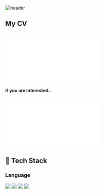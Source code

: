 ![header](https://capsule-render.vercel.app/api?type=venom&color=BAFFE2&height=150&section=header&text=Bioinformatics%20AI%20Engineer&fontSize=40&animation=fadeIn)

## My CV
![1 page CV](cv_1page.pdf)

#### if you are interested..
![2 page CV](cv_2page.pdf)

## 🧱 Tech Stack
  ### Language
  <!--Python-->
  <img src="https://img.shields.io/badge/Python-3776AB?style=flat-square&logo=Python&logoColor=white"/>
  <!--C++-->
  <img src="https://img.shields.io/badge/C++-00599C?style=flat-square&logo=cplusplus&logoColor=white"/>
  <!--C-->
  <img src="https://img.shields.io/badge/C-A8B9CC?style=flat-square&logo=c&logoColor=white"/>
  <!--JavaScript-->
  <img src="https://img.shields.io/badge/JavaScript-F7DF1E?style=flat-square&logo=JavaScript&logoColor=white"/>
  <br/>
